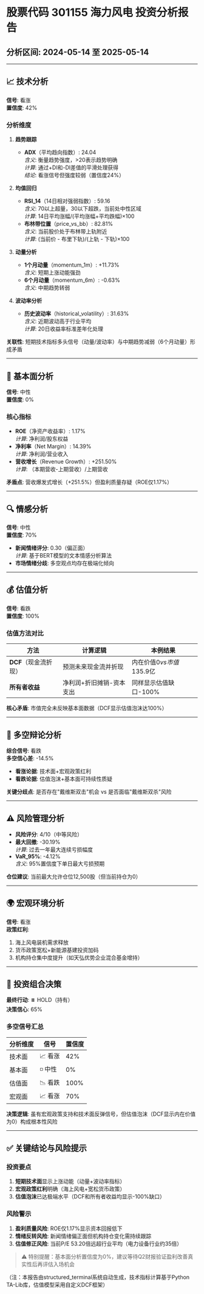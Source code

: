 

# 股票代码 301155 海力风电 投资分析报告

## 分析区间: 2024-05-14 至 2025-05-14

---

## 📈 技术分析

**信号**: 看涨  
**置信度**: 42%

### 分析维度
1. **趋势跟踪**  
   - **ADX**（平均趋向指数）: 24.04  
     *含义*: 衡量趋势强度，>20表示趋势明确  
     *计算*: 通过+DI和-DI差值的平滑处理获得  
     *结论*: 看涨信号但强度较弱（置信度24%）

2. **均值回归**  
   - **RSI_14**（14日相对强弱指数）: 59.16  
     *含义*: 70以上超量，30以下超跌，当前处中性区域  
     *计算*: 14日平均涨幅/(平均涨幅+平均跌幅)×100  
   - **布林带位置**（price_vs_bb）: 82.81%  
     *含义*: 当前股价处于布林带上轨附近  
     *计算*: (当前价 - 布里下轨)/(上轨 - 下轨)×100  

3. **动量分析**  
   - **1个月动量**（momentum_1m）: +11.73%  
     *含义*: 短期上涨动能强劲  
   - **6个月动量**（momentum_6m）: -0.63%  
     *含义*: 中期趋势转弱  

4. **波动率分析**  
   - **历史波动率**（historical_volatility）: 31.63%  
     *含义*: 近期波动高于行业平均  
     *计算*: 20日收益率标准差年化处理  

**关联性**: 短期技术指标多头信号（动量/波动率）与中期趋势减弱（6个月动量）形成矛盾

---

## 📝 基本面分析

**信号**: 中性  
**置信度**: 0%

### 核心指标
- **ROE**（净资产收益率）: 1.17%  
  *计算*: 净利润/股东权益  
- **净利率**（Net Margin）: 14.39%  
  *计算*: 净利润/营业收入  
- **营收增长**（Revenue Growth）: +251.50%  
  *计算*: （本期营收-上期营收）/上期营收  

**矛盾点**: 营收爆发式增长（+251.5%）但盈利质量存疑（ROE仅1.17%）

---

## 🔍 情感分析

**信号**: 中性  
**置信度**: 70%  
- **新闻情绪评分**: 0.30（偏正面）  
  *计算*: 基于BERT模型的文本情感分析算法  
- **市场情绪分歧**: 多空观点均存在极端化倾向

---

## 💰 估值分析

**信号**: 看跌  
**置信度**: 100%

### 估值方法对比
| 方法 | 计算逻辑 | 本例结果 |
|------|----------|----------|
| **DCF**（现金流折现） | 预测未来现金流并折现 | 内在价值$0 vs 市值$135.9亿 |
| **所有者收益** | 净利润+折旧摊销-资本支出 | 同样显示估值缺口-100% |

**核心矛盾**: 市值完全未反映基本面数据（DCF显示估值泡沫达100%）

---

## 🐂 多空辩论分析

**综合信号**: 看跌  
**多空信心差**: -14.5%  
- **看涨论据**: 技术面+宏观政策红利  
- **看跌论据**: 估值泡沫+基本面可持续性质疑  

**关键分歧点**: 是否存在"戴维斯双击"机会 vs 是否面临"戴维斯双杀"风险

---

## ⚠️ 风险管理分析

- **风险评分**: 4/10（中等风险）  
- **最大回撤**: -30.19%  
  *计算*: 过去一年最大连续亏损幅度  
- **VaR_95%**: -4.12%  
  *含义*: 95%置信度下单日最大亏损预期  

**仓位建议**: 当前最大允许仓位12,500股（但当前持仓为0）

---

## 🌍 宏观环境分析

**信号**: 看涨  
**政策红利**:  
1. 海上风电装机需求释放  
2. 货币政策宽松+新能源基建投资加码  
3. 机构持仓集中度提升（如天弘优势企业混合基金增持）

---

## 📂 投资组合决策

**最终行动**: ⏸️ HOLD（持有）  
**决策信心**: 65%

### 多空信号汇总
| 分析维度 | 信号 | 置信度 |
|---------|------|--------|
| 技术面 | 📈 看涨 | 42% |
| 基本面 | ◽ 中性 | 0% |
| 估值面 | 📉 看跌 | 100% |
| 宏观面 | 📈 看涨 | 70% |

**决策逻辑**: 虽有宏观政策支持和技术面反弹信号，但估值泡沫（DCF显示内在价值为0）构成根本性风险

---

## ✅ 关键结论与风险提示

### 投资要点
1. **短期技术面**显示上涨动能（动量+波动率指标）  
2. **宏观政策红利**明确（海上风电+宽松货币政策）  
3. **估值泡沫**已达极端水平（DCF和所有者收益均显示-100%缺口）

### 风险警示
1. **盈利质量风险**: ROE仅1.17%显示资本回报低下  
2. **情绪反转风险**: 新闻情绪偏正面但机构持仓变化需持续跟踪  
3. **估值修正风险**: 当前P/E 53.20倍远超行业平均（电力设备行业约35倍）  

> ⚠️ 特别提醒：基本面分析置信度为0%，建议等待Q2财报验证盈利改善真实性后再评估入场机会

（注：本报告由structured_terminal系统自动生成，技术指标计算基于Python TA-Lib库，估值模型采用自定义DCF框架）